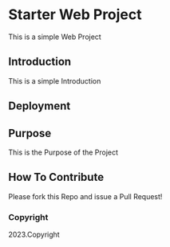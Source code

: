 # Starter Web Project
This is a simple Web Project
## Introduction
This is a simple Introduction
## Deployment

## Purpose
This is the Purpose of the Project
## How To Contribute
	
Please fork this Repo and issue a Pull Request!
### Copyright

2023.Copyright
